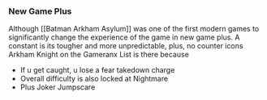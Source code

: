 ### New Game Plus
Although [[Batman Arkham Asylum]] was one of the first modern games to significantly change the experience of the game in new game plus.
A constant is its tougher and more unpredictable, plus, no counter icons
Arkham Knight on the Gameranx List is there because
- If u get caught, u lose a fear takedown charge
- Overall difficulty is also locked at Nightmare
- Plus Joker Jumpscare